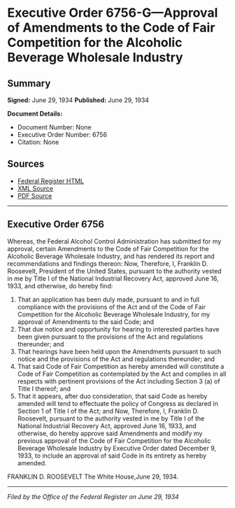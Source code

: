 # Executive Order 6756-G—Approval of Amendments to the Code of Fair Competition for the Alcoholic Beverage Wholesale Industry

## Summary

**Signed:** June 29, 1934
**Published:** June 29, 1934

**Document Details:**
- Document Number: None
- Executive Order Number: 6756
- Citation: None

## Sources
- [Federal Register HTML](https://www.presidency.ucsb.edu/documents/executive-order-6756-g-approval-amendments-the-code-fair-competition-for-the-alcoholic)
- [XML Source](None)
- [PDF Source](None)

---

## Executive Order 6756

Whereas, the Federal Alcohol Control Administration has submitted for my approval, certain Amendments to the Code of Fair Competition for the Alcoholic Beverage Wholesale Industry, and has rendered its report and recommendations and findings thereon:
Now, Therefore, I, Franklin D. Roosevelt, President of the United States, pursuant to the authority vested in me by Title I of the National Industrial Recovery Act, approved June 16, 1933, and otherwise, do hereby find:
1. That an application has been duly made, pursuant to and in full compliance with the provisions of the Act and of the Code of Fair Competition for the Alcoholic Beverage Wholesale Industry, for my approval of Amendments to the said Code; and
2. That due notice and opportunity for hearing to interested parties have been given pursuant to the provisions of the Act and regulations thereunder; and
3. That hearings have been held upon the Amendments pursuant to such notice and the provisions of the Act and regulations thereunder; and
4. That said Code of Fair Competition as hereby amended will constitute a Code of Fair Competition as contemplated by the Act and complies in all respects with pertinent provisions of the Act including Section 3 (a) of Title I thereof; and
5. That it appears, after duo consideration, that said Code as hereby amended will tend to effectuate the policy of Congress as declared in Section 1 of Title I of the Act; and
Now, Therefore, I, Franklin D. Roosevelt, pursuant to the authority vested in me by Title I of the National Industrial Recovery Act, approved June 16, 1933, and otherwise, do hereby approve said Amendments and modify my previous approval of the Code of Fair Competition for the Alcoholic Beverage Wholesale Industry by Executive Order dated December 9, 1933, to include an approval of said Code in its entirety as hereby amended.

FRANKLIN D. ROOSEVELT
The White House,June 29, 1934.

---

*Filed by the Office of the Federal Register on June 29, 1934*
